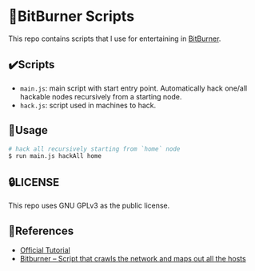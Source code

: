# 🐋BitBurner Scripts

This repo contains scripts that I use for entertaining in [BitBurner](https://danielyxie.github.io/).

## ✔️Scripts

- `main.js`: main script with start entry point. Automatically hack one/all hackable nodes recursively from a starting node.
- `hack.js`: script used in machines to hack.

## 🚀Usage

```bash
# hack all recursively starting from `home` node
$ run main.js hackAll home
```

## 🔒LICENSE

This repo uses GNU GPLv3 as the public license.

## 📖References

- [Official Tutorial](https://bitburner.readthedocs.io/en/latest/netscript/netscriptjs.html)
- [Bitburner – Script that crawls the network and maps out all the hosts](https://steamlists.com/bitburner-script-that-crawls-the-network-and-maps-out-all-the-hosts/)
